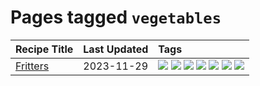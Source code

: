 # Pages tagged `vegetables`

|Recipe Title|Last Updated|Tags
|:---|:---|:---|
|[Fritters](../recipes/fritters.md)|2023-11-29|[![](https://img.shields.io/badge/tag-chicken-4d8aaa)](../tags/chicken.md) [![](https://img.shields.io/badge/tag-family-9acea8)](../tags/family.md) [![](https://img.shields.io/badge/tag-fried-9d5b24)](../tags/fried.md) [![](https://img.shields.io/badge/tag-ham-99d437)](../tags/ham.md) [![](https://img.shields.io/badge/tag-lamb-32f6f2)](../tags/lamb.md) [![](https://img.shields.io/badge/tag-leftovers-acaf3f)](../tags/leftovers.md) [![](https://img.shields.io/badge/tag-vegetables-f53bfe)](../tags/vegetables.md)|